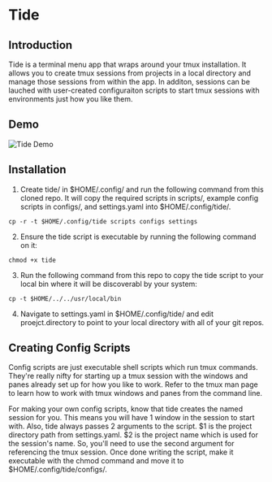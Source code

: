 # Tide

## Introduction
Tide is a terminal menu app that wraps around your tmux installation. It allows you to create tmux sessions from 
projects in a local directory and manage those sessions from within the app. In additon, sessions can be lauched
with user-created configuraiton scripts to start tmux sessions with environments just how you like them.

## Demo
![Tide Demo](demo/tide_demo.gif)

## Installation
1. Create tide/ in $HOME/.config/ and run the following command from this cloned repo. It will copy the required
scripts in scripts/, example config scripts in configs/, and settings.yaml into $HOME/.config/tide/.
```
cp -r -t $HOME/.config/tide scripts configs settings
```

2. Ensure the tide script is executable by running the following command on it:
```
chmod +x tide
```

3. Run the following command from this repo to copy the tide script to your local bin where it will be discoverabl
by your system:
```
cp -t $HOME/../../usr/local/bin
```

4. Navigate to settings.yaml in $HOME/.config/tide/ and edit proejct.directory to point to your local directory
with all of your git repos.

## Creating Config Scripts
Config scripts are just executable shell scripts which run tmux commands. They're really nifty for starting up a
tmux session with the windows and panes already set up for how you like to work. Refer to the tmux man page to
learn how to work with tmux windows and panes from the command line.

For making your own config scripts, know that tide creates the named session for you. This means you will have 1
window in the session to start with. Also, tide always passes 2 arguments to the script. $1 is the project
directory path from settings.yaml. $2 is the project name which is used for the session's name. So, you'll need
to use the second argument for referencing the tmux session. Once done writing the script, make it executable with
the chmod command and move it to $HOME/.config/tide/configs/.
